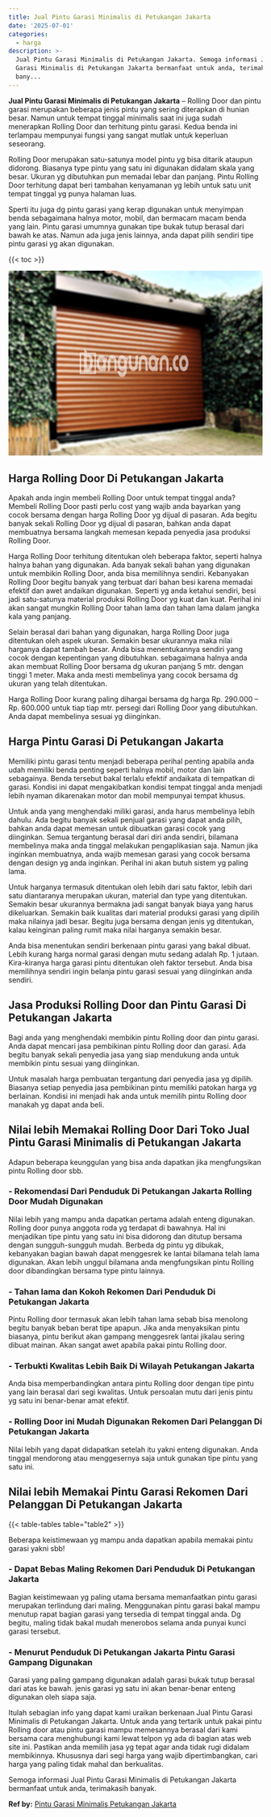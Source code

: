 ```yaml
---
title: Jual Pintu Garasi Minimalis di Petukangan Jakarta
date: '2025-07-01'
categories:
  - harga
description: >-
  Jual Pintu Garasi Minimalis di Petukangan Jakarta. Semoga informasi Jual Pintu
  Garasi Minimalis di Petukangan Jakarta bermanfaat untuk anda, terimakasih
  bany...
---
```


**Jual Pintu Garasi Minimalis di Petukangan Jakarta** – Rolling Door dan pintu garasi merupakan beberapa jenis pintu yang sering diterapkan di hunian besar. Namun untuk tempat tinggal minimalis saat ini juga sudah menerapkan Rolling Door dan terhitung pintu garasi. Kedua benda ini terlampau mempunyai fungsi yang sangat mutlak untuk keperluan seseorang.

Rolling Door merupakan satu-satunya model pintu yg bisa ditarik ataupun didorong. Biasanya type pintu yang satu ini digunakan didalam skala yang besar. Ukuran yg dibutuhkan pun memadai lebar dan panjang. Pintu Rolling Door terhitung dapat beri tambahan kenyamanan yg lebih untuk satu unit tempat tinggal yg punya halaman luas.

Sperti itu juga dg pintu garasi yang kerap digunakan untuk menyimpan benda sebagaimana halnya motor, mobil, dan bermacam macam benda yang lain. Pintu garasi umumnya gunakan tipe bukak tutup berasal dari bawah ke atas. Namun ada juga jenis lainnya, anda dapat pilih sendiri tipe pintu garasi yg akan digunakan.

{{< toc >}}

![Jual Pintu Garasi Minimalis di Petukangan Jakarta](/images/pintu-garasi-55.png)

## Harga Rolling Door Di Petukangan Jakarta

Apakah anda ingin membeli Rolling Door untuk tempat tinggal anda? Membeli Rolling Door pasti perlu cost yang wajib anda bayarkan yang cocok bersama dengan harga Rolling Door yg dijual di pasaran. Ada begitu banyak sekali Rolling Door yg dijual di pasaran, bahkan anda dapat membuatnya bersama langkah memesan kepada penyedia jasa produksi Rolling Door.

Harga Rolling Door terhitung ditentukan oleh beberapa faktor, seperti halnya halnya bahan yang digunakan. Ada banyak sekali bahan yang digunakan untuk membikin Rolling Door, anda bisa memilihnya sendiri. Kebanyakan Rolling Door begitu banyak yang terbuat dari bahan besi karena memadai efektif dan awet andaikan digunakan. Seperti yg anda ketahui sendiri, besi jadi satu-satunya material produksi Rolling Door yg kuat dan kuat. Perihal ini akan sangat mungkin Rolling Door tahan lama dan tahan lama dalam jangka kala yang panjang.

Selain berasal dari bahan yang digunakan, harga Rolling Door juga ditentukan oleh aspek ukuran. Semakin besar ukurannya maka nilai harganya dapat tambah besar. Anda bisa menentukannya sendiri yang cocok dengan kepentingan yang dibutuhkan. sebagaimana halnya anda akan membuat Rolling Door bersama dg ukuran panjang 5 mtr. dengan tinggi 1 meter. Maka anda mesti membelinya yang cocok bersama dg ukuran yang telah ditentukan.

Harga Rolling Door kurang paling dihargai bersama dg harga Rp. 290.000 – Rp. 600.000 untuk tiap tiap mtr. persegi dari Rolling Door yang dibutuhkan. Anda dapat membelinya sesuai yg diinginkan.

## Harga Pintu Garasi Di Petukangan Jakarta

Memiliki pintu garasi tentu menjadi beberapa perihal penting apabila anda udah memiliki benda penting seperti halnya mobil, motor dan lain sebagainya. Benda tersebut bakal terlalu efektif andaikata di tempatkan di garasi. Kondisi ini dapat mengakibatkan kondisi tempat tinggal anda menjadi lebih nyaman dikarenakan motor dan mobil mempunyai tempat khusus.

Untuk anda yang menghendaki miliki garasi, anda harus membelinya lebih dahulu. Ada begitu banyak sekali penjual garasi yang dapat anda pilih, bahkan anda dapat memesan untuk dibuatkan garasi cocok yang diinginkan. Semua tergantung berasal dari diri anda sendiri, bilamana membelinya maka anda tinggal melakukan pengaplikasian saja. Namun jika inginkan membuatnya, anda wajib memesan garasi yang cocok bersama dengan design yg anda inginkan. Perihal ini akan butuh sistem yg paling lama.

Untuk harganya termasuk ditentukan oleh lebih dari satu faktor, lebih dari satu diantaranya merupakan ukuran, material dan type yang ditentukan. Semakin besar ukurannya bermakna jadi sangat banyak biaya yang harus dikeluarkan. Semakin baik kualitas dari material produksi garasi yang dipilih maka nilainya jadi besar. Begitu juga bersama dengan jenis yg ditentukan, kalau keinginan paling rumit maka nilai harganya semakin besar.

Anda bisa menentukan sendiri berkenaan pintu garasi yang bakal dibuat. Lebih kurang harga normal garasi dengan mutu sedang adalah Rp. 1 jutaan. Kira-kiranya harga garasi pintu ditentukan oleh faktor tersebut. Anda bisa memilihnya sendiri ingin belanja pintu garasi sesuai yang diinginkan anda sendiri.

## Jasa Produksi Rolling Door dan Pintu Garasi Di Petukangan Jakarta

Bagi anda yang menghendaki membikin pintu Rolling door dan pintu garasi. Anda dapat mencari jasa pembikinan pintu Rolling door dan garasi. Ada begitu banyak sekali penyedia jasa yang siap mendukung anda untuk membikin pintu sesuai yang diinginkan.

Untuk masalah harga pembuatan tergantung dari penyedia jasa yg dipilih. Biasanya setiap penyedia jasa pembikinan pintu memiliki patokan harga yg berlainan. Kondisi ini menjadi hak anda untuk memilih pintu Rolling door manakah yg dapat anda beli.

## Nilai lebih Memakai Rolling Door Dari Toko Jual Pintu Garasi Minimalis di Petukangan Jakarta

Adapun beberapa keunggulan yang bisa anda dapatkan jika mengfungsikan pintu Rolling door sbb.

### \- Rekomendasi Dari Penduduk Di Petukangan Jakarta Rolling Door Mudah Digunakan

Nilai lebih yang mampu anda dapatkan pertama adalah enteng digunakan. Rolling door punya anggota roda yg terdapat di bawahnya. Hal ini menjadikan tipe pintu yang satu ini bisa didorong dan ditutup bersama dengan sungguh-sungguh mudah. Berbeda dg pintu yg dibukak, kebanyakan bagian bawah dapat menggesrek ke lantai bilamana telah lama digunakan. Akan lebih unggul bilamana anda mengfungsikan pintu Rolling door dibandingkan bersama type pintu lainnya.

### \- Tahan lama dan Kokoh Rekomen Dari Penduduk Di Petukangan Jakarta

Pintu Rolling door termasuk akan lebih tahan lama sebab bisa menolong begitu banyak beban berat tipe apapun. Jika anda menyaksikan pintu biasanya, pintu berikut akan gampang menggesrek lantai jikalau sering dibuat mainan. Akan sangat awet apabila pakai pintu Rolling door.

### \- Terbukti Kwalitas Lebih Baik Di Wilayah Petukangan Jakarta

Anda bisa memperbandingkan antara pintu Rolling door dengan tipe pintu yang lain berasal dari segi kwalitas. Untuk persoalan mutu dari jenis pintu yg satu ini benar-benar amat efektif.

### \- Rolling Door ini Mudah Digunakan Rekomen Dari Pelanggan Di Petukangan Jakarta

Nilai lebih yang dapat didapatkan setelah itu yakni enteng digunakan. Anda tinggal mendorong atau menggesernya saja untuk gunakan tipe pintu yang satu ini.

## Nilai lebih Memakai Pintu Garasi Rekomen Dari Pelanggan Di Petukangan Jakarta

{{< table-tables table="table2" >}}

Beberapa keistimewaan yg mampu anda dapatkan apabila memakai pintu garasi yakni sbb!

### \- Dapat Bebas Maling Rekomen Dari Penduduk Di Petukangan Jakarta

Bagian keistimewaan yg paling utama bersama memanfaatkan pintu garasi merupakan terlindung dari maling. Menggunakan pintu garasi bakal mampu menutup rapat bagian garasi yang tersedia di tempat tinggal anda. Dg begitu, maling tidak bakal mudah menerobos selama anda punyai kunci garasi tersebut.

### \- Menurut Penduduk Di Petukangan Jakarta Pintu Garasi Gampang Digunakan

Garasi yang paling gampang digunakan adalah garasi bukak tutup berasal dari atas ke bawah. jenis garasi yg satu ini akan benar-benar enteng digunakan oleh siapa saja.

Itulah sebagian info yang dapat kami uraikan berkenaan Jual Pintu Garasi Minimalis di Petukangan Jakarta. Untuk anda yang tertarik untuk pakai pintu Rolling door atau pintu garasi mampu memesannya berasal dari kami bersama cara menghubungi kami lewat telpon yg ada di bagian atas web site ini. Pastikan anda memilih jasa yg tepat agar anda tidak rugi didalam membikinnya. Khususnya dari segi harga yang wajib dipertimbangkan, cari harga yang paling tidak mahal dan berkualitas.

Semoga informasi Jual Pintu Garasi Minimalis di Petukangan Jakarta bermanfaat untuk anda, terimakasih banyak.

**Ref by:** [Pintu Garasi Minimalis Petukangan Jakarta](https://id.wikipedia.org/wiki/Pintu)
